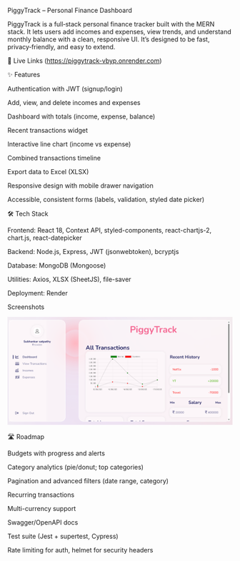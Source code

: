 PiggyTrack – Personal Finance Dashboard

PiggyTrack is a full‑stack personal finance tracker built with the MERN stack. It lets users add incomes and expenses, view trends, and understand monthly balance with a clean, responsive UI. It’s designed to be fast, privacy‑friendly, and easy to extend.


🚀 Live Links
(https://piggytrack-vbyp.onrender.com)


✨ Features

Authentication with JWT (signup/login)

Add, view, and delete incomes and expenses

Dashboard with totals (income, expense, balance)

Recent transactions widget

Interactive line chart (income vs expense)

Combined transactions timeline

Export data to Excel (XLSX)

Responsive design with mobile drawer navigation

Accessible, consistent forms (labels, validation, styled date picker)


🛠 Tech Stack

Frontend: React 18, Context API, styled-components, react-chartjs-2, chart.js, react-datepicker

Backend: Node.js, Express, JWT (jsonwebtoken), bcryptjs

Database: MongoDB (Mongoose)

Utilities: Axios, XLSX (SheetJS), file-saver

Deployment: Render

Screenshots

![Home page](./screenshots/screenshot1.png)

🛣️ Roadmap


Budgets with progress and alerts

Category analytics (pie/donut; top categories)

Pagination and advanced filters (date range, category)

Recurring transactions

Multi-currency support

Swagger/OpenAPI docs

Test suite (Jest + supertest, Cypress)

Rate limiting for auth, helmet for security headers


